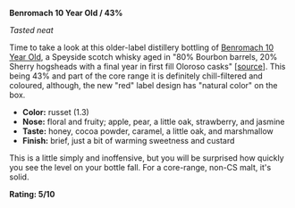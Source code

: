 **Benromach 10 Year Old / 43%**

*Tasted neat*

Time to take a look at this older-label distillery bottling of [Benromach 10 Year Old](https://www.whiskybase.com/whiskies/whisky/56765/benromach-10-year-old), a Speyside scotch whisky aged in "80% Bourbon barrels, 20% Sherry hogsheads with a final year in first fill Oloroso casks" [[source](https://web.archive.org/web/20140701073811/https://www.benromach.com/whiskies/the-classic-benromach/10-years-old)].  This being 43% and part of the core range it is definitely chill-filtered and coloured, although, the new "red" label design has "natural color" on the box.

* **Color:** russet (1.3)
* **Nose:** floral and fruity; apple, pear, a little oak, strawberry, and jasmine
* **Taste:** honey, cocoa powder, caramel, a little oak, and marshmallow
* **Finish:** brief, just a bit of warming sweetness and custard

This is a little simply and inoffensive, but you will be surprised how quickly you see the level on your bottle fall.  For a core-range, non-CS malt, it's solid.

**Rating: 5/10**